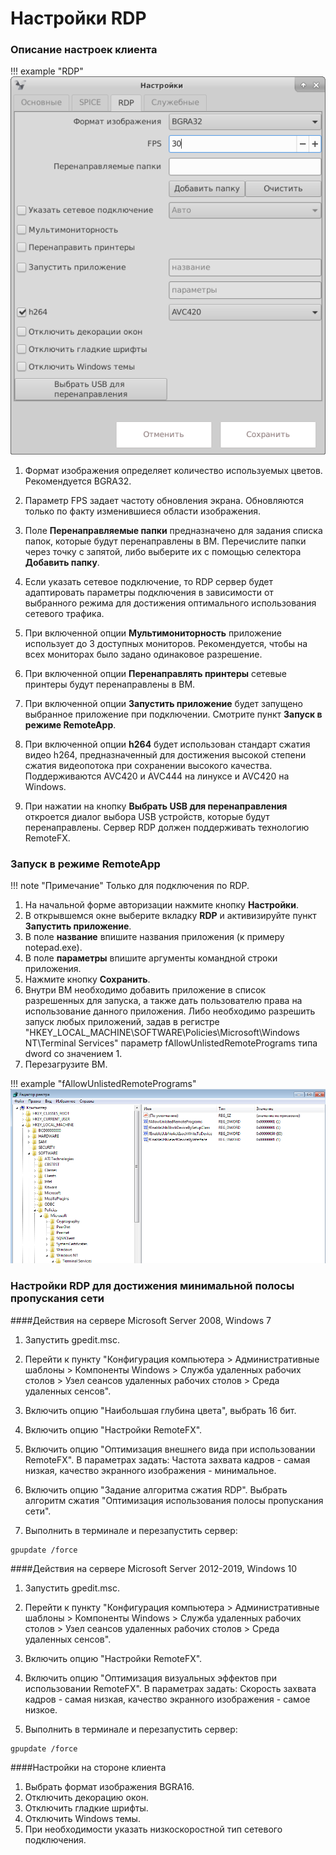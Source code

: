 # Настройки RDP


### Описание настроек клиента

!!! example "RDP"
    ![image](../../_assets/vdi/thin_client/connect_settings_rdp.png)

1. Формат изображения определяет количество используемых цветов. Рекомендуется BGRA32.

1. Параметр FPS задает частоту обновления экрана. Обновляются только по факту изменившиеся области изображения.

1. Поле **Перенаправляемые папки** предназначено для задания списка папок, которые будут перенаправлены в ВМ. 
Перечислите папки через точку с запятой, либо выберите их с помощью селектора **Добавить папку**.

1. Если указать сетевое подключение, то RDP сервер будет адаптировать параметры подключения в зависимости от выбранного 
режима для достижения оптимального использования сетевого трафика.

1. При включенной опции **Мультимониторность** приложение использует до 3 доступных мониторов. Рекомендуется, чтобы 
на всех мониторах было задано одинаковое разрешение. 

1. При включенной опции **Перенаправлять принтеры** сетевые принтеры будут перенаправлены в ВМ.

1. При включенной опции **Запустить приложение** будет запущено выбранное приложение при подключении.
Смотрите пункт **Запуск в режиме RemoteApp**.

1. При включенной опции **h264** будет использован cтандарт сжатия видео h264, предназначенный для достижения высокой 
степени сжатия видеопотока при сохранении высокого качества. Поддерживаются AVC420 и AVC444 на линуксе 
и AVC420 на Windows. 

1. При нажатии на кнопку **Выбрать USB для перенаправления** откроется диалог  выбора USB устройств, которые
будут перенаправлены. Сервер RDP должен поддерживать технологию RemoteFX.
 
            
### Запуск в режиме RemoteApp

!!! note "Примечание"
    Только для подключения по RDP.
    

1. На начальной форме авторизации нажмите кнопку **Настройки**.
1. В открывшемся окне выберите вкладку **RDP** и активизируйте пункт **Запустить приложение**.
1. В поле **название** впишите названия приложения (к примеру notepad.exe).
1. В поле **параметры** впишите аргументы командной строки приложения.
1. Нажмите кнопку **Сохранить**.
1. Внутри ВМ необходимо добавить приложение в список разрешенных для запуска, а также дать пользователю права на
 использование данного приложения. Либо необходимо разрешить запуск любых приложений, 
задав в регистре "HKEY_LOCAL_MACHINE\SOFTWARE\Policies\Microsoft\Windows NT\Terminal Services" параметр 
fAllowUnlistedRemotePrograms типа dword со значением 1.
1. Перезагрузите ВМ.

!!! example "fAllowUnlistedRemotePrograms"
    ![image](../../_assets/vdi/thin_client/registry_fAllowUnlistedRemotePrograms.png)
      
           
### Настройки RDP для достижения минимальной полосы пропускания сети

####Действия на сервере Microsoft Server 2008, Windows 7

1. Запустить gpedit.msc.

1. Перейти к пункту "Конфигурация компьютера > Административные шаблоны > Компоненты Windows > Служба удаленных рабочих столов > 
Узел сеансов удаленных рабочих столов > Среда удаленных сенсов".

1. Включить опцию "Наибольшая глубина цвета", выбрать 16 бит.

1. Включить опцию "Настройки RemoteFX".

1. Включить опцию "Оптимизация внешнего вида при использовании RemoteFX".
В параметрах задать: Частота захвата кадров - самая низкая, качество экранного изображения - минимальное.

1. Включить опцию "Задание алгоритма сжатия RDP". Выбрать алгоритм сжатия "Оптимизация использования полосы пропускания сети".

1. Выполнить в терминале и перезапустить сервер:
```
gpupdate /force
```

####Действия на сервере Microsoft Server 2012-2019, Windows 10

1. Запустить gpedit.msc.

1. Перейти к пункту "Конфигурация компьютера > Административные шаблоны > Компоненты Windows > Служба удаленных рабочих столов > 
Узел сеансов удаленных рабочих столов > Среда удаленных сенсов".

1. Включить опцию "Настройки RemoteFX".

1. Включить опцию "Оптимизация визуальных эффектов при использовании RemoteFX".
В параметрах задать: Скорость захвата кадров - самая низкая, качество экранного изображения - самое низкое.

1. Выполнить в терминале и перезапустить сервер:
```
gpupdate /force
```


####Настройки на стороне клиента

1. Выбрать формат изображения BGRA16.
1. Отключить декорацию окон.
1. Отключить гладкие шрифты.
1. Отключить Windows темы.
1. При необходимости указать низкоскоростной тип сетевого подключения.
